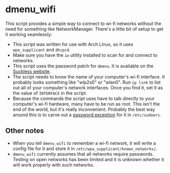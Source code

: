 dmenu_wifi
==========

This script provides a simple way to connect to wi-fi networks without the need for something like NetworkManager. There's a little bit of setup to get it working seamlessly:
 - This script was written for use with Arch Linux, so it uses `wpa_supplicant` and `dhcpcd`.
 - Make sure you have the `iw` utility installed to scan for and connect to networks.
 - This script uses the password patch for `dmenu`. It is available on the [Suckless website](https://tools.suckless.org/dmenu/patches/password/).
 - The script needs to know the name of your computer's wi-fi interface. It probably looks something like "wlp2s0" or "wlan0". Run `ip link` to list out all of your computer's network interfaces. Once you find it, set it as the value of `INTERFACE` in the script.
 - Because the commands the script uses have to talk directly to your computer's wi-fi hardware, many have to be run as root. This isn't the end of the world, but it's really inconvenient. Probably the best way around this is to carve out a [password exception](https://askubuntu.com/a/159009) for it in `/etc/sudoers`.

Other notes
-----------

 - When you tell `dmenu_wifi` to remember a wi-fi network, it will write a config file for it and store it in `/etc/wpa_supplicant/known_networks/`.
 - `dmenu_wifi` currently assumes that all networks require passwords. Testing on open networks has been limited and it is unknown whether it will work properly with such networks.
